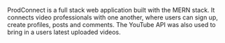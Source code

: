 ProdConnect is a full stack web application built with the MERN stack.  It connects video professionals with one another, where users can sign up, create profiles, posts and comments.  The YouTube API was also used to bring in a users latest uploaded videos.


